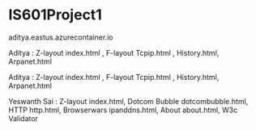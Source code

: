 # IS601Project1


aditya.eastus.azurecontainer.io

Aditya : Z-layout index.html , 
         F-layout Tcpip.html , History.html, Arpanet.html


Aditya : Z-layout index.html , 
         F-layout Tcpip.html , History.html, Arpanet.html


Yeswanth Sai : Z-layout index.html, Dotcom Bubble dotcombubble.html, HTTP http.html, Browserwars ipanddns.html, About about.html, W3c Validator 
